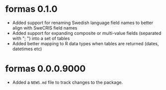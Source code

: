 # formas 0.1.0

* Added support for renaming Swedish language field names to better align with SweCRIS field names
* Added support for expanding composite or multi-value fields (separated with "; ") into a set of tables
* Added better mapping to R data types when tables are returned (dates, datetimes etc)

# formas 0.0.0.9000

* Added a `NEWS.md` file to track changes to the package.
